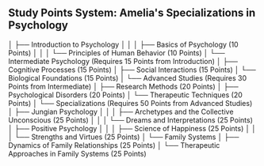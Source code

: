 ## Study Points System: Amelia's Specializations in Psychology

│
├── Introduction to Psychology
│   │
│   ├── Basics of Psychology (10 Points)
│   │
│   └── Principles of Human Behavior (10 Points)
│
└── Intermediate Psychology (Requires 15 Points from Introduction)
    │
    ├── Cognitive Processes (15 Points)
    │
    ├── Social Interactions (15 Points)
    │
    └── Biological Foundations (15 Points)
│
└── Advanced Studies (Requires 30 Points from Intermediate)
    │
    ├── Research Methods (20 Points)
    │
    ├── Psychological Disorders (20 Points)
    │
    └── Therapeutic Techniques (20 Points)
│
└── Specializations (Requires 50 Points from Advanced Studies)
    │
    ├── Jungian Psychology
    │   │
    │   ├── Archetypes and the Collective Unconscious (25 Points)
    │   │
    │   └── Dreams and Interpretations (25 Points)
    │
    ├── Positive Psychology
    │   │
    │   ├── Science of Happiness (25 Points)
    │   │
    │   └── Strengths and Virtues (25 Points)
    │
    └── Family Systems
        │
        ├── Dynamics of Family Relationships (25 Points)
        │
        └── Therapeutic Approaches in Family Systems (25 Points)